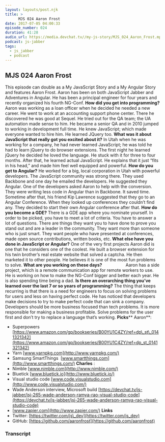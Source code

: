 ```yaml
---
layout: layouts/post.njk
title: >
      MJS 024 Aaron Frost
date: 2017-07-05 04:00:33
episode_number: 024
duration: 41:28
audio_url: https://media.devchat.tv//my-js-story/MJS_024_Aaron_Frost.mp3
podcast: js-jabber
tags: 
  - js_jabber
  - podcast
---
```


## **MJS 024 Aaron Frost**
This episode can double as a My JavaScript Story and a My Angular Story and features Aaron Frost. Aaron has been on both JavaScript Jabber and Adventures in Angular. He has been a principal engineer for four years and recently organized his fourth NG-Conf. **How did you get into programming?** Aaron was working as a loan officer when he decided he needed a new career. He went to work at an accounting support phone center. There he discovered he was good at Sequel. He tried out for the QA team; the UA automation made sense to him. He became a senior QA and in 2010 jumped to working in development full time. He knew JavaScript; which made everyone wanted to hire him. He learned JQuery too. **What was it about JavaScript that really got you excited about it?** In Utah when he was working for a company, he had never learned JavaScript; he was told he had to learn jQuery to do browser extensions. The first night he learned jQuery he decided he loved the language. He stuck with it for three to four months. After that, he learned actual JavaScript. He explains that it just “fits in his head,” and made him feel well equipped and powerful. **How do you get to Angular?** He worked for a big, local corporation in Utah with powerful developers. The JavaScript community was strong there. They used Backbone and one day he emailed the developers. He suggested they Angular. One of the developers asked Aaron to help with the conversion. They were writing less code in Angular than in Backbone. It saved time. Sometime after that, his friend Kip Lawrence suggested that they go to an Angular Conference. When they looked up conferences they couldn’t find any. They decided to start their own Angular conference after that. **How do you become a GDE?** There is a GDE app where you nominate yourself. In order to be picked, you have to meet a lot of criteria. You have to answer a lot of questions. There are things they want you to have done to prove you stand out and are a leader in the community. They want more than someone who is just smart. They want people who have presented at conferences, made open source contributions, written books, etc. **What else have you done in JavaScript or Angular?** One of the very first projects Aaron did is one that he considers one of the coolest. He built a browser extension for his twin brother’s real estate website that solved a captcha. He then marketed it to other people. He believes it is one of the most fun problems to solve. **What are you working on these days?&nbsp;&nbsp;&nbsp;&nbsp;&nbsp;&nbsp;&nbsp;&nbsp;&nbsp;&nbsp;&nbsp;&nbsp;&nbsp;&nbsp;&nbsp;&nbsp;&nbsp;&nbsp;&nbsp;&nbsp;&nbsp;&nbsp;** Aaron has a side project, which is a remote communication app for remote workers to use. He is working on how to make the NG-Conf bigger and better each year. He is also spending time being a dad. **Is there an overarching thing you’ve learned over the last 7 or so years of programming?** The thing that keeps recurring is that there is a need for engineers to focus on solving problems for users and less on having perfect code. He has noticed that developers make decisions to try to make perfect code that can sink a company. Developers should be more business focused than tech problems. It is more responsible for making a business profitable. Solve problems for the user first and don’t try to replace a language that’s working. **Picks**** Aaron**:
- Superpowers [https://www.amazon.com/gp/bookseries/B00YU1C4ZY/ref=dp\_st\_0141321342](https://www.amazon.com/gp/bookseries/B00YU1C4ZY/ref=dp_st_0141321342)
- Yarn [www.yarnpkg.com](http://www.yarnpkg.com/)
- Samsung SmartThings&nbsp; [www.smartthings.com](http://www.smartthings.com/)
**Charles** :
- Nimble [www.nimble.com](http://www.nimble.com/)
- Bluetick [www.bluetick.io](http://www.bluetick.io/)
- Visual studio code [www.code.visualstudio.com](http://www.code.visualstudio.com/)
- Wade Anderson interview, Microsoft build [https://devchat.tv/js-jabber/jsj-265-wade-anderson-ramya-rao-visual-studio-code](https://devchat.tv/js-jabber/jsj-265-wade-anderson-ramya-rao-visual-studio-code)
- [www.zapier.com](http://www.zapier.com/)
**Links**
- Twitter: [https://twitter.com/js\_dev](https://twitter.com/js_dev)
- GitHub: [https://github.com/aaronfrost](https://github.com/aaronfrost)


### Transcript


